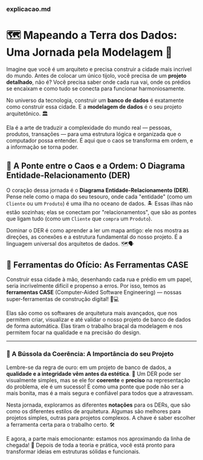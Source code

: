 
### **explicacao.md**

# 🗺️ Mapeando a Terra dos Dados: Uma Jornada pela Modelagem 🚀

Imagine que você é um arquiteto e precisa construir a cidade mais incrível do mundo. Antes de colocar um único tijolo, você precisa de um **projeto detalhado**, não é? Você precisa saber onde cada rua vai, onde os prédios se encaixam e como tudo se conecta para funcionar harmoniosamente.

No universo da tecnologia, construir um **banco de dados** é exatamente como construir essa cidade. E a **modelagem de dados** é o seu projeto arquitetônico. 🏛️

Ela é a arte de traduzir a complexidade do mundo real — pessoas, produtos, transações — para uma estrutura lógica e organizada que o computador possa entender. É aqui que o caos se transforma em ordem, e a informação se torna poder.

## 🌉 A Ponte entre o Caos e a Ordem: O Diagrama Entidade-Relacionamento (DER)

O coração dessa jornada é o **Diagrama Entidade-Relacionamento (DER)**. Pense nele como o mapa do seu tesouro, onde cada "entidade" (como um `Cliente` ou um `Produto`) é uma ilha no oceano de dados. 🏝️ Essas ilhas não estão sozinhas; elas se conectam por "relacionamentos", que são as pontes que ligam tudo (como um `Cliente` que `compra` um `Produto`).

Dominar o DER é como aprender a ler um mapa antigo: ele nos mostra as direções, as conexões e a estrutura fundamental do nosso projeto. É a linguagem universal dos arquitetos de dados. 🗺️🗣️

## 🔧 Ferramentas do Ofício: As Ferramentas CASE

Construir essa cidade à mão, desenhando cada rua e prédio em um papel, seria incrivelmente difícil e propenso a erros. Por isso, temos as **ferramentas CASE** (Computer-Aided Software Engineering) — nossas super-ferramentas de construção digital! 🔨💻

Elas são como os softwares de arquitetura mais avançados, que nos permitem criar, visualizar e até validar o nosso projeto de banco de dados de forma automática. Elas tiram o trabalho braçal da modelagem e nos permitem focar na qualidade e na precisão do design.

---

### 🧠 A Bússola da Coerência: A Importância do seu Projeto

Lembre-se da regra de ouro: em um projeto de banco de dados, a **qualidade e a integridade vêm antes da estética**. 💎 Um DER pode ser visualmente simples, mas se ele for **coerente** e **preciso** na representação do problema, ele é um sucesso! É como uma ponte que pode não ser a mais bonita, mas é a mais segura e confiável para todos que a atravessam.

Nesta jornada, exploramos as diferentes **notações** para os DERs, que são como os diferentes estilos de arquitetura. Algumas são melhores para projetos simples, outras para projetos complexos. A chave é saber escolher a ferramenta certa para o trabalho certo. 🛠️

E agora, a parte mais emocionante: estamos nos aproximando da linha de chegada! 🏁 Depois de toda a teoria e prática, você está pronto para transformar ideias em estruturas sólidas e funcionais.
